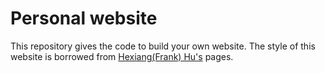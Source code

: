 # Personal website

This repository gives the code to build your own website. The style of this website is borrowed from [Hexiang(Frank) Hu's](http://hexianghu.com/) pages.



